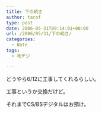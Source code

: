```yaml
---
title: 下の続き
author: tarof
type: post
date: 2006-05-31T09:14:01+00:00
url: /2006/05/31/下の続き/
categories:
  - Note
tags:
  - 地デジ

---
```

どうやら6/12に工事してくれるらしい。
  
工事というか交換だけど。

それまでCS/BSデジタルはお預け。